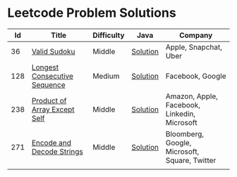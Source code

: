 # Leetcode Problem Solutions

| **Id** | **Title**                                                                                               | **Difficulty** | **Java**                                                                                                                                         | **Company**                                   |
|--------|---------------------------------------------------------------------------------------------------------|----------------|--------------------------------------------------------------------------------------------------------------------------------------------------|-----------------------------------------------|
| 36     | [Valid Sudoku](https://leetcode.com/problems/valid-sudoku/)                                             | Middle         | [Solution](https://github.com/AkshayChandole/LeetcodeSolution/blob/main/src/main/java/ArraysAndHashing/ValidSudoku/Solution.java)                | Apple, Snapchat, Uber                         |
| 128    | [Longest Consecutive Sequence](https://leetcode.com/problems/longest-consecutive-sequence/)             | Medium         | [Solution](https://github.com/AkshayChandole/LeetcodeSolution/blob/main/src/main/java/ArraysAndHashing/LongestConsecutiveSequence/Solution.java) | Facebook, Google                              |
| 238    | [Product of Array Except Self](https://leetcode.com/problems/product-of-array-except-self/description/) | Middle         | [Solution](https://github.com/AkshayChandole/LeetcodeSolution/blob/main/src/main/java/ArraysAndHashing/ProductOfArrayExceptSelf/Solution.java)   | Amazon, Apple, Facebook, Linkedin, Microsoft  |
| 271    | [Encode and Decode Strings](https://leetcode.com/problems/encode-and-decode-strings/)                   | Middle         | [Solution](https://github.com/AkshayChandole/LeetcodeSolution/blob/main/src/main/java/ArraysAndHashing/EncodeAndDecodeStrings/Solution.java)     | Bloomberg, Google, Microsoft, Square, Twitter |
|        | []()                                                                                                    |                | []()                                                                                                                                             |                                               |
